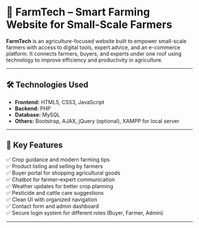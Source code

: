 # 🌾 FarmTech – Smart Farming Website for Small-Scale Farmers

**FarmTech** is an agriculture-focused website built to empower small-scale farmers with access to digital tools, expert advice, and an e-commerce platform. It connects farmers, buyers, and experts under one roof using technology to improve efficiency and productivity in agriculture.

---

## 🛠️ Technologies Used

- **Frontend:** HTML5, CSS3, JavaScript
- **Backend:** PHP
- **Database:** MySQL
- **Others:** Bootstrap, AJAX, jQuery (optional), XAMPP for local server

---

## 🌟 Key Features

✅ Crop guidance and modern farming tips  
✅ Product listing and selling by farmers  
✅ Buyer portal for shopping agricultural goods  
✅ Chatbot for farmer–expert communication  
✅ Weather updates for better crop planning  
✅ Pesticide and cattle care suggestions  
✅ Clean UI with organized navigation  
✅ Contact form and admin dashboard  
✅ Secure login system for different roles (Buyer, Farmer, Admin)

---



